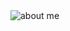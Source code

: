 <img src="https://github.com/ezgisevgili/HTML-to-do-aboutMePage/assets/142934295/5e22b58a-bd2f-4910-aae1-016c5283c4bd" alt="about me">
